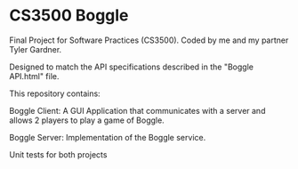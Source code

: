 # CS3500 Boggle

Final Project for Software Practices (CS3500). Coded by me and my partner Tyler Gardner.

Designed to match the API specifications described in the "Boggle API.html" file.

This repository contains:

Boggle Client: A GUI Application that communicates with a server and allows 2 players to play a game of Boggle.

Boggle Server: Implementation of the Boggle service. 

Unit tests for both projects


